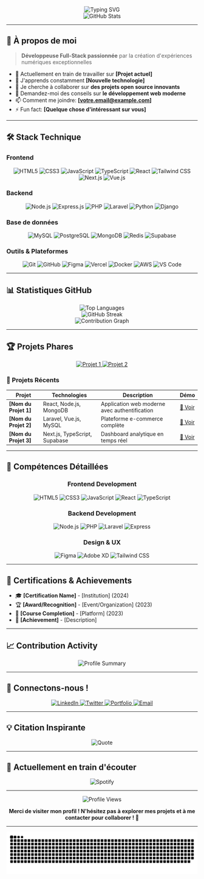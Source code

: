 <div align="center">
  <img src="https://readme-typing-svg.herokuapp.com?font=Fira+Code&size=30&duration=3000&pause=1000&color=6366F1&center=true&vCenter=true&width=600&lines=Salut+%F0%9F%91%8B+Je+suis+[Votre+Nom];D%C3%A9veloppeuse+Full-Stack;Passionn%C3%A9e+par+l'innovation" alt="Typing SVG" />
</div>

<div align="center">
  <img src="https://github-readme-stats.vercel.app/api?username=[safia khoulaid]&show_icons=true&theme=tokyonight&hide_border=true&count_private=true" alt="GitHub Stats" />
</div>

---

## 🚀 À propos de moi

> **Développeuse Full-Stack passionnée** par la création d'expériences numériques exceptionnelles

- 🔭 Actuellement en train de travailler sur **[Projet actuel]**
- 🌱 J'apprends constamment **[Nouvelle technologie]**
- 👯 Je cherche à collaborer sur **des projets open source innovants**
- 💬 Demandez-moi des conseils sur **le développement web moderne**
- 📫 Comment me joindre: **[votre.email@example.com]**
- ⚡ Fun fact: **[Quelque chose d'intéressant sur vous]**

---

## 🛠️ Stack Technique

### Frontend
<div align="center">
  <img src="https://img.shields.io/badge/HTML5-E34F26?style=for-the-badge&logo=html5&logoColor=white" alt="HTML5" />
  <img src="https://img.shields.io/badge/CSS3-1572B6?style=for-the-badge&logo=css3&logoColor=white" alt="CSS3" />
  <img src="https://img.shields.io/badge/JavaScript-F7DF1E?style=for-the-badge&logo=javascript&logoColor=black" alt="JavaScript" />
  <img src="https://img.shields.io/badge/TypeScript-007ACC?style=for-the-badge&logo=typescript&logoColor=white" alt="TypeScript" />
  <img src="https://img.shields.io/badge/React-20232A?style=for-the-badge&logo=react&logoColor=61DAFB" alt="React" />
  <img src="https://img.shields.io/badge/Tailwind_CSS-38B2AC?style=for-the-badge&logo=tailwind-css&logoColor=white" alt="Tailwind CSS" />
  <img src="https://img.shields.io/badge/Next.js-000000?style=for-the-badge&logo=next.js&logoColor=white" alt="Next.js" />
  <img src="https://img.shields.io/badge/Vue.js-35495E?style=for-the-badge&logo=vue.js&logoColor=4FC08D" alt="Vue.js" />
</div>

### Backend
<div align="center">
  <img src="https://img.shields.io/badge/Node.js-43853D?style=for-the-badge&logo=node.js&logoColor=white" alt="Node.js" />
  <img src="https://img.shields.io/badge/Express.js-404D59?style=for-the-badge&logo=express&logoColor=white" alt="Express.js" />
  <img src="https://img.shields.io/badge/PHP-777BB4?style=for-the-badge&logo=php&logoColor=white" alt="PHP" />
  <img src="https://img.shields.io/badge/Laravel-FF2D20?style=for-the-badge&logo=laravel&logoColor=white" alt="Laravel" />
  <img src="https://img.shields.io/badge/Python-3776AB?style=for-the-badge&logo=python&logoColor=white" alt="Python" />
  <img src="https://img.shields.io/badge/Django-092E20?style=for-the-badge&logo=django&logoColor=white" alt="Django" />
</div>

### Base de données
<div align="center">
  <img src="https://img.shields.io/badge/MySQL-00000F?style=for-the-badge&logo=mysql&logoColor=white" alt="MySQL" />
  <img src="https://img.shields.io/badge/PostgreSQL-316192?style=for-the-badge&logo=postgresql&logoColor=white" alt="PostgreSQL" />
  <img src="https://img.shields.io/badge/MongoDB-4EA94B?style=for-the-badge&logo=mongodb&logoColor=white" alt="MongoDB" />
  <img src="https://img.shields.io/badge/Redis-DC382D?style=for-the-badge&logo=redis&logoColor=white" alt="Redis" />
  <img src="https://img.shields.io/badge/Supabase-3ECF8E?style=for-the-badge&logo=supabase&logoColor=white" alt="Supabase" />
</div>

### Outils & Plateformes
<div align="center">
  <img src="https://img.shields.io/badge/Git-F05032?style=for-the-badge&logo=git&logoColor=white" alt="Git" />
  <img src="https://img.shields.io/badge/GitHub-100000?style=for-the-badge&logo=github&logoColor=white" alt="GitHub" />
  <img src="https://img.shields.io/badge/Figma-F24E1E?style=for-the-badge&logo=figma&logoColor=white" alt="Figma" />
  <img src="https://img.shields.io/badge/Vercel-000000?style=for-the-badge&logo=vercel&logoColor=white" alt="Vercel" />
  <img src="https://img.shields.io/badge/Docker-2496ED?style=for-the-badge&logo=docker&logoColor=white" alt="Docker" />
  <img src="https://img.shields.io/badge/AWS-232F3E?style=for-the-badge&logo=amazon-aws&logoColor=white" alt="AWS" />
  <img src="https://img.shields.io/badge/VS_Code-007ACC?style=for-the-badge&logo=visual-studio-code&logoColor=white" alt="VS Code" />
</div>

---

## 📊 Statistiques GitHub

<div align="center">
  <img src="https://github-readme-stats.vercel.app/api/top-langs/?username=[VOTRE-USERNAME]&layout=compact&theme=tokyonight&hide_border=true" alt="Top Languages" />
</div>

<div align="center">
  <img src="https://github-readme-streak-stats.herokuapp.com/?user=[VOTRE-USERNAME]&theme=tokyonight&hide_border=true" alt="GitHub Streak" />
</div>

<div align="center">
  <img src="https://github-readme-activity-graph.vercel.app/graph?username=[VOTRE-USERNAME]&theme=tokyo-night&hide_border=true&area=true" alt="Contribution Graph" />
</div>

---

## 🏆 Projets Phares

<div align="center">
  <a href="https://github.com/[VOTRE-USERNAME]/[PROJET-1]">
    <img src="https://github-readme-stats.vercel.app/api/pin/?username=[VOTRE-USERNAME]&repo=[PROJET-1]&theme=tokyonight&hide_border=true" alt="Projet 1" />
  </a>
  <a href="https://github.com/[VOTRE-USERNAME]/[PROJET-2]">
    <img src="https://github-readme-stats.vercel.app/api/pin/?username=[VOTRE-USERNAME]&repo=[PROJET-2]&theme=tokyonight&hide_border=true" alt="Projet 2" />
  </a>
</div>

### 🌟 Projets Récents

| Projet | Technologies | Description | Démo |
|--------|-------------|-------------|------|
| **[Nom du Projet 1]** | React, Node.js, MongoDB | Application web moderne avec authentification | [🔗 Voir](lien) |
| **[Nom du Projet 2]** | Laravel, Vue.js, MySQL | Plateforme e-commerce complète | [🔗 Voir](lien) |
| **[Nom du Projet 3]** | Next.js, TypeScript, Supabase | Dashboard analytique en temps réel | [🔗 Voir](lien) |

---

## 🎯 Compétences Détaillées

<div align="center">

### Frontend Development
![HTML5](https://img.shields.io/badge/HTML5-95%25-E34F26?style=flat-square&logo=html5&logoColor=white)
![CSS3](https://img.shields.io/badge/CSS3-90%25-1572B6?style=flat-square&logo=css3&logoColor=white)
![JavaScript](https://img.shields.io/badge/JavaScript-85%25-F7DF1E?style=flat-square&logo=javascript&logoColor=black)
![React](https://img.shields.io/badge/React-80%25-61DAFB?style=flat-square&logo=react&logoColor=black)
![TypeScript](https://img.shields.io/badge/TypeScript-75%25-007ACC?style=flat-square&logo=typescript&logoColor=white)

### Backend Development
![Node.js](https://img.shields.io/badge/Node.js-85%25-43853D?style=flat-square&logo=node.js&logoColor=white)
![PHP](https://img.shields.io/badge/PHP-80%25-777BB4?style=flat-square&logo=php&logoColor=white)
![Laravel](https://img.shields.io/badge/Laravel-75%25-FF2D20?style=flat-square&logo=laravel&logoColor=white)
![Express](https://img.shields.io/badge/Express-70%25-000000?style=flat-square&logo=express&logoColor=white)

### Design & UX
![Figma](https://img.shields.io/badge/Figma-85%25-F24E1E?style=flat-square&logo=figma&logoColor=white)
![Adobe XD](https://img.shields.io/badge/Adobe_XD-70%25-FF61F6?style=flat-square&logo=adobe-xd&logoColor=white)
![Tailwind CSS](https://img.shields.io/badge/Tailwind-90%25-38B2AC?style=flat-square&logo=tailwind-css&logoColor=white)

</div>

---

## 🏅 Certifications & Achievements

- 🎓 **[Certification Name]** - [Institution] (2024)
- 🏆 **[Award/Recognition]** - [Event/Organization] (2023)
- 📜 **[Course Completion]** - [Platform] (2023)
- 🌟 **[Achievement]** - [Description]

---

## 📈 Contribution Activity

<div align="center">
  <img src="https://github-profile-summary-cards.vercel.app/api/cards/profile-details?username=[VOTRE-USERNAME]&theme=tokyonight" alt="Profile Summary" />
</div>

---

## 🤝 Connectons-nous !

<div align="center">
  <a href="https://linkedin.com/in/[VOTRE-PROFIL]">
    <img src="https://img.shields.io/badge/LinkedIn-0077B5?style=for-the-badge&logo=linkedin&logoColor=white" alt="LinkedIn" />
  </a>
  <a href="https://twitter.com/[VOTRE-HANDLE]">
    <img src="https://img.shields.io/badge/Twitter-1DA1F2?style=for-the-badge&logo=twitter&logoColor=white" alt="Twitter" />
  </a>
  <a href="https://[VOTRE-PORTFOLIO].com">
    <img src="https://img.shields.io/badge/Portfolio-FF5722?style=for-the-badge&logo=google-chrome&logoColor=white" alt="Portfolio" />
  </a>
  <a href="mailto:[VOTRE-EMAIL]">
    <img src="https://img.shields.io/badge/Email-D14836?style=for-the-badge&logo=gmail&logoColor=white" alt="Email" />
  </a>
</div>

---

## 💡 Citation Inspirante

<div align="center">
  <img src="https://quotes-github-readme.vercel.app/api?type=horizontal&theme=tokyonight" alt="Quote" />
</div>

---

## 🎵 Actuellement en train d'écouter

<div align="center">
  <img src="https://spotify-github-profile.vercel.app/api/spotify?background_color=0d1117&border_color=ffffff" alt="Spotify" />
</div>

---

<div align="center">
  <img src="https://komarev.com/ghpvc/?username=[VOTRE-USERNAME]&color=6366f1&style=flat-square&label=Visiteurs" alt="Profile Views" />
  
  **Merci de visiter mon profil ! N'hésitez pas à explorer mes projets et à me contacter pour collaborer ! 🚀**
</div>

---

<div align="center">
  <img src="https://raw.githubusercontent.com/platane/snk/output/github-contribution-grid-snake-dark.svg" alt="Snake animation" />
</div>
